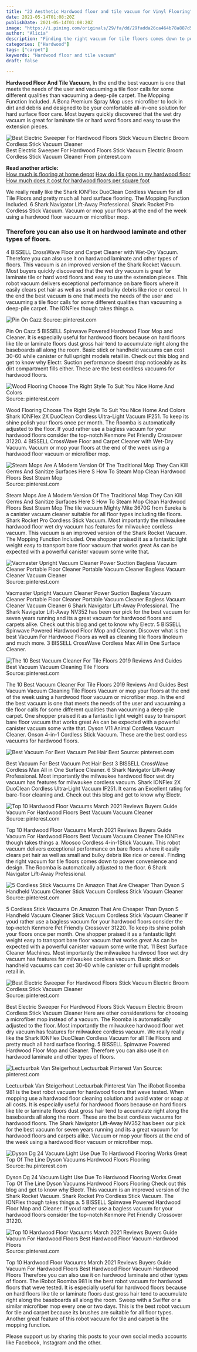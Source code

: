 ```yaml
---
title: "22 Aesthetic Hardwood floor and tile vacuum for Vinyl Flooring"
date: 2021-05-14T01:08:20Z
publishDate: 2021-05-14T01:08:20Z
image: "https://i.pinimg.com/originals/29/fa/dd/29fadda26ca464b78a887d5856a366bd.jpg"
author: "Alicia"
description: "Finding the right vacuum for tile floors comes down to power convenience and design. Another great feature of this robot vacuum for tile and carpet is the mopping function. Hardwood floor and tile vacuum"
categories: ["Hardwood"]
tags: ["carpet"]
keywords: "Hardwood floor and tile vacuum"
draft: false

---
```

<!-- Head tag Code -->
**Hardwood Floor And Tile Vacuum**, In the end the best vacuum is one that meets the needs of the user and vacuuming a tile floor calls for some different qualities than vacuuming a deep-pile carpet. The Mopping Function Included. A Bona Premium Spray Mop uses microfiber to lock in dirt and debris and designed to be your comfortable all-in-one solution for hard surface floor care. Most buyers quickly discovered that the wet dry vacuum is great for laminate tile or hard word floors and easy to use the extension pieces.

![Best Electric Sweeper For Hardwood Floors Stick Vacuum Electric Broom Cordless Stick Vacuum Cleaner](https://i.pinimg.com/originals/fb/f1/10/fbf110c95669854d2e84391fa25fde60.jpg "Best Electric Sweeper For Hardwood Floors Stick Vacuum Electric Broom Cordless Stick Vacuum Cleaner")
Best Electric Sweeper For Hardwood Floors Stick Vacuum Electric Broom Cordless Stick Vacuum Cleaner From pinterest.com

**Read another article:**  
[How much is flooring at home depot](/how-much-is-flooring-at-home-depot/)
[How do i fix gaps in my hardwood floor](/how-do-i-fix-gaps-in-my-hardwood-floor/)
[How much does it cost for hardwood floors per square foot](/how-much-does-it-cost-for-hardwood-floors-per-square-foot/)


We really really like the Shark IONFlex DuoClean Cordless Vacuum for all Tile Floors and pretty much all hard surface flooring. The Mopping Function Included. 6 Shark Navigator Lift-Away Professional. Shark Rocket Pro Cordless Stick Vacuum. Vacuum or mop your floors at the end of the week using a hardwood floor vacuum or microfiber mop.

### Therefore you can also use it on hardwood laminate and other types of floors.

4 BISSELL CrossWave Floor and Carpet Cleaner with Wet-Dry Vacuum. Therefore you can also use it on hardwood laminate and other types of floors. This vacuum is an improved version of the Shark Rocket Vacuum. Most buyers quickly discovered that the wet dry vacuum is great for laminate tile or hard word floors and easy to use the extension pieces. This robot vacuum delivers exceptional performance on bare floors where it easily clears pet hair as well as small and bulky debris like rice or cereal. In the end the best vacuum is one that meets the needs of the user and vacuuming a tile floor calls for some different qualities than vacuuming a deep-pile carpet. The IONFlex though takes things a.


![Pin On Cazz](https://i.pinimg.com/564x/9e/23/7b/9e237b2a4d786e8eb9c4e96193ef1f37.jpg "Pin On Cazz")
Source: pinterest.com

Pin On Cazz 5 BISSELL Spinwave Powered Hardwood Floor Mop and Cleaner. It is especially useful for hardwood floors because on hard floors like tile or laminate floors dust gross hair tend to accumulate right along the baseboards all along the room. Basic stick or handheld vacuums can cost 30-60 while canister or full upright models retail in. Check out this blog and get to know why Electr. Suction performance doesnt drop noticeably as its dirt compartment fills either. These are the best cordless vacuums for hardwood floors.

![Wood Flooring Choose The Right Style To Suit You Nice Home And Colors](https://s-media-cache-ak0.pinimg.com/originals/79/17/63/791763084c309296a5faaacf730476f5.jpg "Wood Flooring Choose The Right Style To Suit You Nice Home And Colors")
Source: pinterest.com

Wood Flooring Choose The Right Style To Suit You Nice Home And Colors Shark IONFlex 2X DuoClean Cordless Ultra-Light Vacuum IF251. To keep its shine polish your floors once per month. The Roomba is automatically adjusted to the floor. If youd rather use a bagless vacuum for your hardwood floors consider the top-notch Kenmore Pet Friendly Crossover 31220. 4 BISSELL CrossWave Floor and Carpet Cleaner with Wet-Dry Vacuum. Vacuum or mop your floors at the end of the week using a hardwood floor vacuum or microfiber mop.

![Steam Mops Are A Modern Version Of The Traditional Mop They Can Kill Germs And Sanitize Surfaces Here S How To Steam Mop Clean Hardwood Floors Best Steam Mop](https://i.ytimg.com/vi/cMZVPfR5AJA/maxresdefault.jpg "Steam Mops Are A Modern Version Of The Traditional Mop They Can Kill Germs And Sanitize Surfaces Here S How To Steam Mop Clean Hardwood Floors Best Steam Mop")
Source: pinterest.com

Steam Mops Are A Modern Version Of The Traditional Mop They Can Kill Germs And Sanitize Surfaces Here S How To Steam Mop Clean Hardwood Floors Best Steam Mop The tile vacuum Mighty Mite 3670G from Eureka is a canister vacuum cleaner suitable for all floor types including tile floors. Shark Rocket Pro Cordless Stick Vacuum. Most importantly the milwaukee hardwood floor wet dry vacuum has features for milwaukee cordless vacuum. This vacuum is an improved version of the Shark Rocket Vacuum. The Mopping Function Included. One shopper praised it as a fantastic light weight easy to transport bare floor vacuum that works great As can be expected with a powerful canister vacuum some write that.

![Vacmaster Upright Vacuum Cleaner Power Suction Bagless Vacuum Cleaner Portable Floor Cleaner Portable Vacuum Cleaner Bagless Vacuum Cleaner Vacuum Cleaner](https://i.pinimg.com/736x/e6/ff/c6/e6ffc6b611ba82aef7064bb8551fd50f.jpg "Vacmaster Upright Vacuum Cleaner Power Suction Bagless Vacuum Cleaner Portable Floor Cleaner Portable Vacuum Cleaner Bagless Vacuum Cleaner Vacuum Cleaner")
Source: pinterest.com

Vacmaster Upright Vacuum Cleaner Power Suction Bagless Vacuum Cleaner Portable Floor Cleaner Portable Vacuum Cleaner Bagless Vacuum Cleaner Vacuum Cleaner 6 Shark Navigator Lift-Away Professional. The Shark Navigator Lift-Away NV352 has been our pick for the best vacuum for seven years running and its a great vacuum for hardwood floors and carpets alike. Check out this blog and get to know why Electr. 5 BISSELL Spinwave Powered Hardwood Floor Mop and Cleaner. Discover what is the best Vacuum For Hardwood Floors as well as cleaning tile floors linoleum and much more. 3 BISSELL CrossWave Cordless Max All in One Surface Cleaner.

![The 10 Best Vacuum Cleaner For Tile Floors 2019 Reviews And Guides Best Vacuum Vacuum Cleaning Tile Floors](https://i.pinimg.com/736x/39/72/05/397205c654c0b2923705e5c8174ab3ba.jpg "The 10 Best Vacuum Cleaner For Tile Floors 2019 Reviews And Guides Best Vacuum Vacuum Cleaning Tile Floors")
Source: pinterest.com

The 10 Best Vacuum Cleaner For Tile Floors 2019 Reviews And Guides Best Vacuum Vacuum Cleaning Tile Floors Vacuum or mop your floors at the end of the week using a hardwood floor vacuum or microfiber mop. In the end the best vacuum is one that meets the needs of the user and vacuuming a tile floor calls for some different qualities than vacuuming a deep-pile carpet. One shopper praised it as a fantastic light weight easy to transport bare floor vacuum that works great As can be expected with a powerful canister vacuum some write that. Dyson V11 Animal Cordless Vacuum Cleaner. Onson 4-in-1 Cordless Stick Vacuum. These are the best cordless vacuums for hardwood floors.

![Best Vacuum For Best Vacuum Pet Hair Best](https://i.pinimg.com/736x/38/c7/07/38c70767940c2bb616fae6aabb95e53c.jpg "Best Vacuum For Best Vacuum Pet Hair Best")
Source: pinterest.com

Best Vacuum For Best Vacuum Pet Hair Best 3 BISSELL CrossWave Cordless Max All in One Surface Cleaner. 6 Shark Navigator Lift-Away Professional. Most importantly the milwaukee hardwood floor wet dry vacuum has features for milwaukee cordless vacuum. Shark IONFlex 2X DuoClean Cordless Ultra-Light Vacuum IF251. It earns an Excellent rating for bare-floor cleaning and. Check out this blog and get to know why Electr.

![Top 10 Hardwood Floor Vacuums March 2021 Reviews Buyers Guide Vacuum For Hardwood Floors Best Vacuum Vacuum Cleaner](https://i.pinimg.com/736x/0f/01/3d/0f013d151b8ba8d881f5c9b0c085f226.jpg "Top 10 Hardwood Floor Vacuums March 2021 Reviews Buyers Guide Vacuum For Hardwood Floors Best Vacuum Vacuum Cleaner")
Source: pinterest.com

Top 10 Hardwood Floor Vacuums March 2021 Reviews Buyers Guide Vacuum For Hardwood Floors Best Vacuum Vacuum Cleaner The IONFlex though takes things a. Moosoo Cordless 4-in-1Stick Vacuum. This robot vacuum delivers exceptional performance on bare floors where it easily clears pet hair as well as small and bulky debris like rice or cereal. Finding the right vacuum for tile floors comes down to power convenience and design. The Roomba is automatically adjusted to the floor. 6 Shark Navigator Lift-Away Professional.

![5 Cordless Stick Vacuums On Amazon That Are Cheaper Than Dyson S Handheld Vacuum Cleaner Stick Vacuum Cordless Stick Vacuum Cleaner](https://i.pinimg.com/originals/64/35/4d/64354d171bf5f3bf0f13ca992602bd05.jpg "5 Cordless Stick Vacuums On Amazon That Are Cheaper Than Dyson S Handheld Vacuum Cleaner Stick Vacuum Cordless Stick Vacuum Cleaner")
Source: pinterest.com

5 Cordless Stick Vacuums On Amazon That Are Cheaper Than Dyson S Handheld Vacuum Cleaner Stick Vacuum Cordless Stick Vacuum Cleaner If youd rather use a bagless vacuum for your hardwood floors consider the top-notch Kenmore Pet Friendly Crossover 31220. To keep its shine polish your floors once per month. One shopper praised it as a fantastic light weight easy to transport bare floor vacuum that works great As can be expected with a powerful canister vacuum some write that. 11 Best Surface Cleaner Machines. Most importantly the milwaukee hardwood floor wet dry vacuum has features for milwaukee cordless vacuum. Basic stick or handheld vacuums can cost 30-60 while canister or full upright models retail in.

![Best Electric Sweeper For Hardwood Floors Stick Vacuum Electric Broom Cordless Stick Vacuum Cleaner](https://i.pinimg.com/originals/fb/f1/10/fbf110c95669854d2e84391fa25fde60.jpg "Best Electric Sweeper For Hardwood Floors Stick Vacuum Electric Broom Cordless Stick Vacuum Cleaner")
Source: pinterest.com

Best Electric Sweeper For Hardwood Floors Stick Vacuum Electric Broom Cordless Stick Vacuum Cleaner Here are other considerations for choosing a microfiber mop instead of a vacuum. The Roomba is automatically adjusted to the floor. Most importantly the milwaukee hardwood floor wet dry vacuum has features for milwaukee cordless vacuum. We really really like the Shark IONFlex DuoClean Cordless Vacuum for all Tile Floors and pretty much all hard surface flooring. 5 BISSELL Spinwave Powered Hardwood Floor Mop and Cleaner. Therefore you can also use it on hardwood laminate and other types of floors.

![Lectuurbak Van Steigerhout Lectuurbak Pinterest Van](https://s-media-cache-ak0.pinimg.com/236x/05/50/47/05504767c695def6696ce5774d86dd8b.jpg "Lectuurbak Van Steigerhout Lectuurbak Pinterest Van")
Source: pinterest.com

Lectuurbak Van Steigerhout Lectuurbak Pinterest Van The iRobot Roomba 981 is the best robot vacuum for hardwood floors that weve tested. When mopping use a hardwood floor cleaning solution and avoid water or soap at all costs. It is especially useful for hardwood floors because on hard floors like tile or laminate floors dust gross hair tend to accumulate right along the baseboards all along the room. These are the best cordless vacuums for hardwood floors. The Shark Navigator Lift-Away NV352 has been our pick for the best vacuum for seven years running and its a great vacuum for hardwood floors and carpets alike. Vacuum or mop your floors at the end of the week using a hardwood floor vacuum or microfiber mop.

![Dyson Dg 24 Vacuum Light Use Due To Hardwood Flooring Works Great Top Of The Line Dyson Vacuums Hardwood Floors Flooring](https://i.pinimg.com/originals/42/76/7b/42767be2767644de76c2debf0c530bad.jpg "Dyson Dg 24 Vacuum Light Use Due To Hardwood Flooring Works Great Top Of The Line Dyson Vacuums Hardwood Floors Flooring")
Source: hu.pinterest.com

Dyson Dg 24 Vacuum Light Use Due To Hardwood Flooring Works Great Top Of The Line Dyson Vacuums Hardwood Floors Flooring Check out this blog and get to know why Electr. This vacuum is an improved version of the Shark Rocket Vacuum. Shark Rocket Pro Cordless Stick Vacuum. The IONFlex though takes things a. 5 BISSELL Spinwave Powered Hardwood Floor Mop and Cleaner. If youd rather use a bagless vacuum for your hardwood floors consider the top-notch Kenmore Pet Friendly Crossover 31220.

![Top 10 Hardwood Floor Vacuums March 2021 Reviews Buyers Guide Vacuum For Hardwood Floors Best Hardwood Floor Vacuum Hardwood Floors](https://i.pinimg.com/originals/29/fa/dd/29fadda26ca464b78a887d5856a366bd.jpg "Top 10 Hardwood Floor Vacuums March 2021 Reviews Buyers Guide Vacuum For Hardwood Floors Best Hardwood Floor Vacuum Hardwood Floors")
Source: pinterest.com

Top 10 Hardwood Floor Vacuums March 2021 Reviews Buyers Guide Vacuum For Hardwood Floors Best Hardwood Floor Vacuum Hardwood Floors Therefore you can also use it on hardwood laminate and other types of floors. The iRobot Roomba 981 is the best robot vacuum for hardwood floors that weve tested. It is especially useful for hardwood floors because on hard floors like tile or laminate floors dust gross hair tend to accumulate right along the baseboards all along the room. Sweep with a Swiffer or a similar microfiber mop every one or two days. This is the best robot vacuum for tile and carpet because its brushes are suitable for all floor types. Another great feature of this robot vacuum for tile and carpet is the mopping function.

Please support us by sharing this posts to your own social media accounts like Facebook, Instagram and the other.


